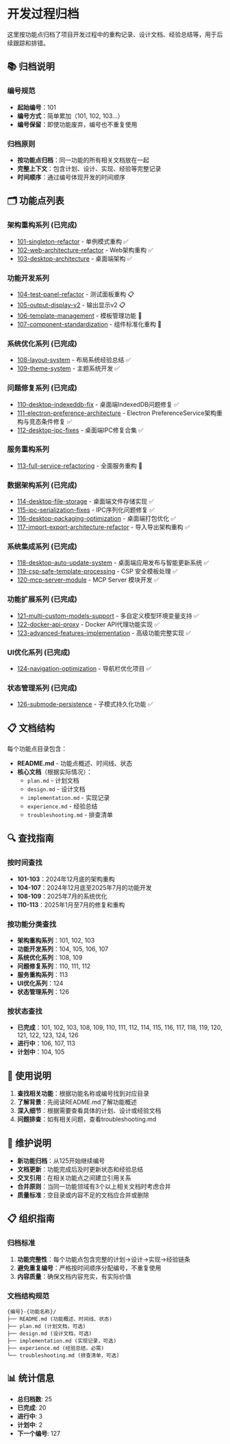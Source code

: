 # 开发过程归档

这里按功能点归档了项目开发过程中的重构记录、设计文档、经验总结等，用于后续跟踪和排错。

## 📚 归档说明

### 编号规范
- **起始编号**：101
- **编号方式**：简单累加（101, 102, 103...）
- **编号保留**：即使功能废弃，编号也不重复使用

### 归档原则
- **按功能点归档**：同一功能的所有相关文档放在一起
- **完整上下文**：包含计划、设计、实现、经验等完整记录
- **时间顺序**：通过编号体现开发的时间顺序

## 🗂️ 功能点列表

### 架构重构系列 (已完成)
- [101-singleton-refactor](./101-singleton-refactor/) - 单例模式重构 ✅
- [102-web-architecture-refactor](./102-web-architecture-refactor/) - Web架构重构 ✅
- [103-desktop-architecture](./103-desktop-architecture/) - 桌面端架构 ✅

### 功能开发系列
- [104-test-panel-refactor](./104-test-panel-refactor/) - 测试面板重构 📋
- [105-output-display-v2](./105-output-display-v2/) - 输出显示v2 📋
- [106-template-management](./106-template-management/) - 模板管理功能 🔄
- [107-component-standardization](./107-component-standardization/) - 组件标准化重构 🔄

### 系统优化系列 (已完成)
- [108-layout-system](./108-layout-system/) - 布局系统经验总结 ✅
- [109-theme-system](./109-theme-system/) - 主题系统开发 ✅

### 问题修复系列 (已完成)
- [110-desktop-indexeddb-fix](./110-desktop-indexeddb-fix/) - 桌面端IndexedDB问题修复 ✅
- [111-electron-preference-architecture](./111-electron-preference-architecture/) - Electron PreferenceService架构重构与竞态条件修复 ✅
- [112-desktop-ipc-fixes](./112-desktop-ipc-fixes/) - 桌面端IPC修复合集 ✅

### 服务重构系列
- [113-full-service-refactoring](./113-full-service-refactoring/) - 全面服务重构 🔄

### 数据架构系列 (已完成)
- [114-desktop-file-storage](./114-desktop-file-storage/) - 桌面端文件存储实现 ✅
- [115-ipc-serialization-fixes](./115-ipc-serialization-fixes/) - IPC序列化问题修复 ✅
- [116-desktop-packaging-optimization](./116-desktop-packaging-optimization/) - 桌面端打包优化 ✅
- [117-import-export-architecture-refactor](./117-import-export-architecture-refactor/) - 导入导出架构重构 ✅

### 系统集成系列 (已完成)
- [118-desktop-auto-update-system](./118-desktop-auto-update-system/) - 桌面端应用发布与智能更新系统 ✅
- [119-csp-safe-template-processing](./119-csp-safe-template-processing/) - CSP 安全模板处理 ✅
- [120-mcp-server-module](./120-mcp-server-module/) - MCP Server 模块开发 ✅

### 功能扩展系列 (已完成)
- [121-multi-custom-models-support](./121-multi-custom-models-support/) - 多自定义模型环境变量支持 ✅
- [122-docker-api-proxy](./122-docker-api-proxy/) - Docker API代理功能实现 ✅
- [123-advanced-features-implementation](./123-advanced-features-implementation/) - 高级功能完整实现 ✅

### UI优化系列 (已完成)
- [124-navigation-optimization](./124-navigation-optimization/) - 导航栏优化项目 ✅

### 状态管理系列 (已完成)
- [126-submode-persistence](./126-submode-persistence/) - 子模式持久化功能 ✅

## 📋 文档结构

每个功能点目录包含：
- **README.md** - 功能点概述、时间线、状态
- **核心文档**（根据实际情况）：
  - `plan.md` - 计划文档
  - `design.md` - 设计文档
  - `implementation.md` - 实现记录
  - `experience.md` - 经验总结
  - `troubleshooting.md` - 排查清单

## 🔍 查找指南

### 按时间查找
- **101-103**：2024年12月底的架构重构
- **104-107**：2024年12月底至2025年7月的功能开发
- **108-109**：2025年7月的系统优化
- **110-113**：2025年1月至7月的修复和重构

### 按功能分类查找
- **架构重构系列**：101, 102, 103
- **功能开发系列**：104, 105, 106, 107
- **系统优化系列**：108, 109
- **问题修复系列**：110, 111, 112
- **服务重构系列**：113
- **UI优化系列**：124
- **状态管理系列**：126

### 按状态查找
- **已完成**：101, 102, 103, 108, 109, 110, 111, 112, 114, 115, 116, 117, 118, 119, 120, 121, 122, 123, 124, 126
- **进行中**：106, 107, 113
- **计划中**：104, 105

## 📝 使用说明

1. **查找相关功能**：根据功能名称或编号找到对应目录
2. **了解背景**：先阅读README.md了解功能概述
3. **深入细节**：根据需要查看具体的计划、设计或经验文档
4. **问题排查**：如有相关问题，查看troubleshooting.md

## 🔄 维护说明

- **新功能归档**：从125开始继续编号
- **文档更新**：功能完成后及时更新状态和经验总结
- **交叉引用**：在相关功能点之间建立引用关系
- **合并原则**：当同一功能领域有3个以上相关文档时考虑合并
- **质量标准**：空目录或内容不足的文档应合并或删除

## 📋 组织指南

### 归档标准
1. **功能完整性**：每个功能点包含完整的计划→设计→实现→经验链条
2. **避免重复编号**：严格按时间顺序分配编号，不重复使用
3. **内容质量**：确保文档内容充实，有实际价值

### 文档结构规范
```
{编号}-{功能名称}/
├── README.md (功能概述、时间线、状态)
├── plan.md (计划文档，可选)
├── design.md (设计文档，可选)
├── implementation.md (实现记录，可选)
├── experience.md (经验总结，必需)
└── troubleshooting.md (排查清单，可选)
```

## 📊 统计信息

- **总归档数**: 25
- **已完成**: 20
- **进行中**: 3
- **计划中**: 2
- **下一个编号**: 127
